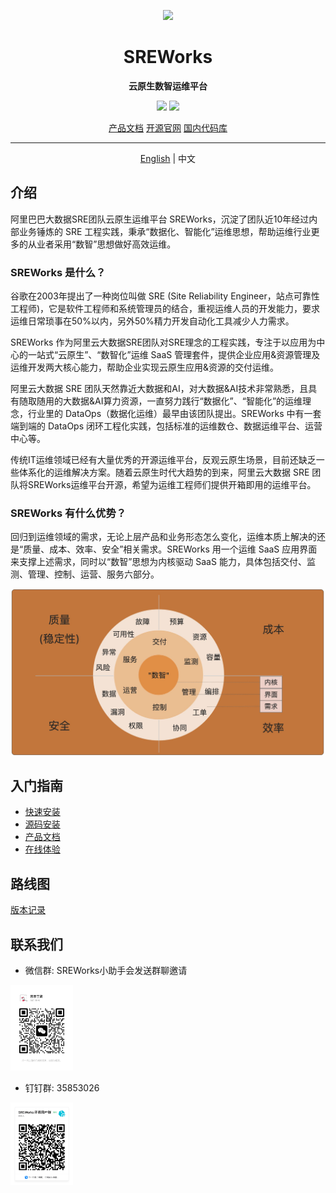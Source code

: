 <p align="center">
  <img src="https://sreworks.oss-cn-beijing.aliyuncs.com/logo/logo.png" width="120">
</p>
<h1 align="center"> SREWorks </h1>
<p align="center"><b> 云原生数智运维平台 </b></p>
<p align="center">
  <a href="./LICENSE"><img src="https://img.shields.io/github/license/alibaba/sreworks" /></a>
  <img src="https://img.shields.io/github/repo-size/alibaba/sreworks" />
</p>

<p align="center">
   <a href="https://www.yuque.com/sreworks-doc/docs" target="_blank">产品文档</a> 
   <a href="https://sreworks.cn/" target="_blank">开源官网</a> 
   <a href="https://gitee.com/sreworks/sreworks" target="_blank">国内代码库</a> 
</p>

---

<p align="center">
   <a href="README.md">English<a/> | 中文
</p>

## 介绍

阿里巴巴大数据SRE团队云原生运维平台 SREWorks，沉淀了团队近10年经过内部业务锤炼的 SRE 工程实践，秉承“数据化、智能化”运维思想，帮助运维行业更多的从业者采用“数智”思想做好高效运维。


### SREWorks 是什么？

谷歌在2003年提出了一种岗位叫做 SRE (Site Reliability Engineer，站点可靠性工程师)，它是软件工程师和系统管理员的结合，重视运维人员的开发能力，要求运维日常琐事在50%以内，另外50%精力开发自动化工具减少人力需求。

SREWorks 作为阿里云大数据SRE团队对SRE理念的工程实践，专注于以应用为中心的一站式“云原生”、“数智化”运维 SaaS 管理套件，提供企业应用&资源管理及运维开发两大核心能力，帮助企业实现云原生应用&资源的交付运维。

阿里云大数据 SRE 团队天然靠近大数据和AI，对大数据&AI技术非常熟悉，且具有随取随用的大数据&AI算力资源，一直努力践行“数据化”、“智能化”的运维理念，行业里的 DataOps（数据化运维）最早由该团队提出。SREWorks 中有一套端到端的 DataOps 闭环工程化实践，包括标准的运维数仓、数据运维平台、运营中心等。

传统IT运维领域已经有大量优秀的开源运维平台，反观云原生场景，目前还缺乏一些体系化的运维解决方案。随着云原生时代大趋势的到来，阿里云大数据 SRE 团队将SREWorks运维平台开源，希望为运维工程师们提供开箱即用的运维平台。

### SREWorks 有什么优势？

回归到运维领域的需求，无论上层产品和业务形态怎么变化，运维本质上解决的还是“质量、成本、效率、安全”相关需求。SREWorks 用一个运维 SaaS 应用界面来支撑上述需求，同时以“数智”思想为内核驱动 SaaS 能力，具体包括交付、监测、管理、控制、运营、服务六部分。

![image.png](paas/frontend/docs/docs/pictures/1666944785433-f3417e59-35be-420c-9f11-fae88b4f7e30.jpeg.png)


## 入门指南
- [快速安装](/paas/frontend/docs/docs/rr5g10.md)
- [源码安装](/paas/frontend/docs/docs/ek2tysaxo4d9108i.md)
- [产品文档](https://www.yuque.com/sreworks-doc/docs/)
- [在线体验](https://wj.qq.com/s2/10565748/53da/)

## 路线图

[版本记录](/paas/frontend/docs/docs/ogxnmx.md)

## 联系我们

- 微信群: SREWorks小助手会发送群聊邀请

<img src="/paas/frontend/app/src/assets/icons/weixin.jpg" width="100" />

- 钉钉群: 35853026

<img src="/paas/frontend/app/src/assets/icons/ding.jpg" width="100" />



